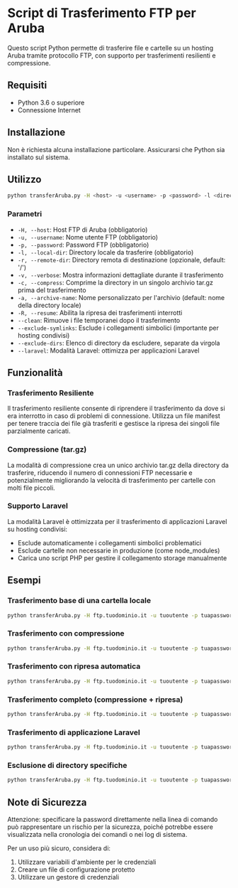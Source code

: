 # Script di Trasferimento FTP per Aruba

Questo script Python permette di trasferire file e cartelle su un hosting Aruba tramite protocollo FTP, con supporto per trasferimenti resilienti e compressione.

## Requisiti

- Python 3.6 o superiore
- Connessione Internet

## Installazione

Non è richiesta alcuna installazione particolare. Assicurarsi che Python sia installato sul sistema.

## Utilizzo

```bash
python transferAruba.py -H <host> -u <username> -p <password> -l <directory_locale> -r <directory_remota> [opzioni]
```

### Parametri

- `-H, --host`: Host FTP di Aruba (obbligatorio)
- `-u, --username`: Nome utente FTP (obbligatorio)
- `-p, --password`: Password FTP (obbligatorio)
- `-l, --local-dir`: Directory locale da trasferire (obbligatorio)
- `-r, --remote-dir`: Directory remota di destinazione (opzionale, default: '/')
- `-v, --verbose`: Mostra informazioni dettagliate durante il trasferimento
- `-c, --compress`: Comprime la directory in un singolo archivio tar.gz prima del trasferimento
- `-a, --archive-name`: Nome personalizzato per l'archivio (default: nome della directory locale)
- `-R, --resume`: Abilita la ripresa dei trasferimenti interrotti
- `--clean`: Rimuove i file temporanei dopo il trasferimento
- `--exclude-symlinks`: Esclude i collegamenti simbolici (importante per hosting condivisi)
- `--exclude-dirs`: Elenco di directory da escludere, separate da virgola
- `--laravel`: Modalità Laravel: ottimizza per applicazioni Laravel

## Funzionalità

### Trasferimento Resiliente

Il trasferimento resiliente consente di riprendere il trasferimento da dove si era interrotto in caso di problemi di connessione. Utilizza un file manifest per tenere traccia dei file già trasferiti e gestisce la ripresa dei singoli file parzialmente caricati.

### Compressione (tar.gz)

La modalità di compressione crea un unico archivio tar.gz della directory da trasferire, riducendo il numero di connessioni FTP necessarie e potenzialmente migliorando la velocità di trasferimento per cartelle con molti file piccoli.

### Supporto Laravel

La modalità Laravel è ottimizzata per il trasferimento di applicazioni Laravel su hosting condivisi:
- Esclude automaticamente i collegamenti simbolici problematici
- Esclude cartelle non necessarie in produzione (come node_modules)
- Carica uno script PHP per gestire il collegamento storage manualmente

## Esempi

### Trasferimento base di una cartella locale

```bash
python transferAruba.py -H ftp.tuodominio.it -u tuoutente -p tuapassword -l /percorso/locale/cartella
```

### Trasferimento con compressione

```bash
python transferAruba.py -H ftp.tuodominio.it -u tuoutente -p tuapassword -l /percorso/locale/cartella -c
```

### Trasferimento con ripresa automatica

```bash
python transferAruba.py -H ftp.tuodominio.it -u tuoutente -p tuapassword -l /percorso/locale/cartella -R
```

### Trasferimento completo (compressione + ripresa)

```bash
python transferAruba.py -H ftp.tuodominio.it -u tuoutente -p tuapassword -l /percorso/locale/cartella -c -R -v --clean
```

### Trasferimento di applicazione Laravel

```bash
python transferAruba.py -H ftp.tuodominio.it -u tuoutente -p tuapassword -l /percorso/app/laravel -r /www -c --laravel -v
```

### Esclusione di directory specifiche

```bash
python transferAruba.py -H ftp.tuodominio.it -u tuoutente -p tuapassword -l /percorso/locale/cartella -c --exclude-dirs="node_modules,vendor/tests,storage/logs"
```

## Note di Sicurezza

Attenzione: specificare la password direttamente nella linea di comando può rappresentare un rischio per la sicurezza, poiché potrebbe essere visualizzata nella cronologia dei comandi o nei log di sistema. 

Per un uso più sicuro, considera di:
1. Utilizzare variabili d'ambiente per le credenziali
2. Creare un file di configurazione protetto
3. Utilizzare un gestore di credenziali